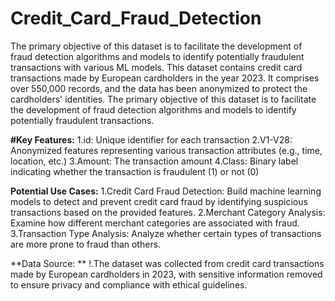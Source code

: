 # Credit_Card_Fraud_Detection
The primary objective of this dataset is to facilitate the development of fraud detection algorithms and models to identify potentially fraudulent transactions with various ML models.
This dataset contains credit card transactions made by European cardholders in the year 2023. It comprises over 550,000 records, and the data has been anonymized to protect the cardholders' identities. The primary objective of this dataset is to facilitate the development of fraud detection algorithms and models to identify potentially fraudulent transactions.

**#Key Features:**
1.id: Unique identifier for each transaction
2.V1-V28: Anonymized features representing various transaction attributes (e.g., time, location, etc.)
3.Amount: The transaction amount
4.Class: Binary label indicating whether the transaction is fraudulent (1) or not (0)

**Potential Use Cases:**
1.Credit Card Fraud Detection: Build machine learning models to detect and prevent credit card fraud by identifying suspicious transactions based on the provided features.
2.Merchant Category Analysis: Examine how different merchant categories are associated with fraud.
3.Transaction Type Analysis: Analyze whether certain types of transactions are more prone to fraud than others.

**Data Source: **
!.The dataset was collected from credit card transactions made by European cardholders in 2023, with sensitive information removed to ensure privacy and compliance with ethical guidelines.

